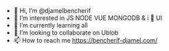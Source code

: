 - 👋 Hi, I’m @djamelbencherif
- 👀 I’m interested in JS NODE VUE MONGODB & i 💞️ UI
- 🌱 I’m currently learning all 
- 💞️ I’m looking to collaborate on Ublob 
- 📫 How to reach me https://bencherif-djamel.com/

<!---
djamelbencherif/djamelbencherif is a ✨ special ✨ repository because its `README.md` (this file) appears on your GitHub profile.
You can click the Preview link to take a look at your changes.
--->
